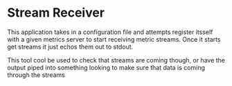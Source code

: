 # Stream Receiver

This application takes in a configuration file and attempts register itsself with a given metrics server to start receiving metric streams. Once it starts get streams it just echos them out to stdout.

This tool cool be used to check that streams are coming though, or have the output piped into something looking to make sure that data is coming through the streams